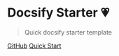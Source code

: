 # Docsify Starter 💗

> Quick docsify starter template

[GitHub](https://github.com/awe-templates/docsify-starter)
[Quick Start](/pages/quick-start)
